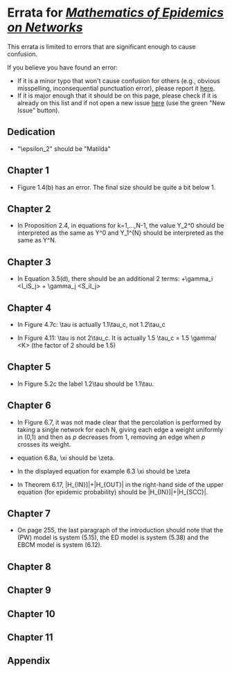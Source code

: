 # Errata for [*Mathematics of Epidemics on Networks*](http://www.springer.com/book/9783319508047)

This errata is limited to errors that are significant enough to cause confusion.

If you believe you have found an error:
 - If it is a minor typo that won't cause confusion for others (e.g., obvious misspelling, inconsequential punctuation error), please report it [here](https://github.com/springer-math/Mathematics-of-Epidemics-on-Networks/issues/9).
 - If it is major enough that it should be on this page, please check if it is already on this list and if not open a new issue [here](https://github.com/springer-math/Mathematics-of-Epidemics-on-Networks/issues) (use the green "New Issue" button). 

## Dedication

- "\epsilon_2" should be "Matilda"

## Chapter 1 

- Figure 1.4(b) has an error.  The final size should be quite a bit below 1.

## Chapter 2 

- In Proposition 2.4, in equations for k=1,...,N-1, the value Y_2^0 should be interpreted as the same as Y^0 and Y_1^{N}  should be interpreted as the same as Y^N.

## Chapter 3

- In Equation 3.5(d), there should be an additional 2 terms:  +\gamma_i \<I_iS_j\> + \gamma_j \<S_iI_j\>

## Chapter 4

 - In Figure 4.7c: \tau is actually 1.1\tau_c, not 1.2\tau_c

 - In Figure 4.11: \tau is not 2\tau_c.  It is actually 1.5 \tau_c = 1.5 \gamma/ \<K\>  (the factor of
2 should be 1.5)

## Chapter 5 
- In Figure 5.2c the label 1.2\tau should be 1.1\tau.

## Chapter 6 

- In Figure 6.7, it was not made clear that the percolation is performed by taking a single network for each N, giving each edge a weight uniformly in (0,1) and then as $p$ decreases from $1$, removing an edge when $p$ crosses its weight.

- equation 6.8a, \xi should be \zeta.

- In the displayed equation for example 6.3 \xi should be \zeta

- In Theorem 6.17, |H_{IN}]|+|H_{OUT}| in the right-hand side of the
upper equation (for epidemic probability) should be |H_{IN}]|+|H_{SCC}|.

## Chapter 7

- On page 255, the last paragraph of the introduction should note that the (PW) model is system (5.15), the ED model is system (5.38) and the EBCM model is system (6.12).

## Chapter 8

## Chapter 9

## Chapter 10

## Chapter 11

## Appendix


